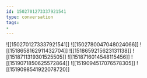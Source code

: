 ```yaml
---
id: 1502701273337921541
type: conversation
tags:
- 
---
```

![[1502701273337921541]]
![[1502780047048024066]]
![[1518658162911432704]]
![[1518659215623131138]]
![[1518711319301525505]]
![[1518716014548115456]]
![[1519071850625572864]]
![[1519094517076578305]]
![[1519098541922078720]]

